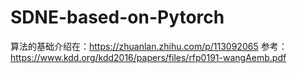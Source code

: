 # SDNE-based-on-Pytorch
算法的基础介绍在：https://zhuanlan.zhihu.com/p/113092065
参考：
https://www.kdd.org/kdd2016/papers/files/rfp0191-wangAemb.pdf
